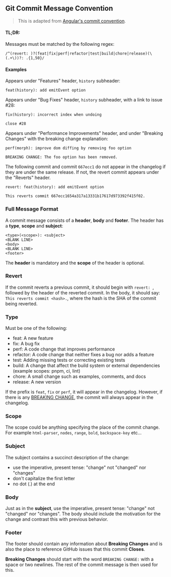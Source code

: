 ## Git Commit Message Convention

> This is adapted from [Angular's commit convention](https://github.com/conventional-changelog/conventional-changelog/tree/master/packages/conventional-changelog-angular).

#### TL;DR:

Messages must be matched by the following regex:

```regexp
/^(revert: )?(feat|fix|perf|refactor|test|build|chore|release)(\(.+\))?: .{1,50}/
```

#### Examples

Appears under "Features" header, `history` subheader:

```
feat(history): add emitEvent option
```

Appears under "Bug Fixes" header, `history` subheader, with a link to issue #28:

```
fix(history): incorrect index when undoing

close #28
```

Appears under "Performance Improvements" header, and under "Breaking Changes" with the breaking change explanation:

```
perf(morph): improve dom diffing by removing foo option

BREAKING CHANGE: The foo option has been removed.
```

The following commit and commit `667ecc1` do not appear in the changelog if they are under the same release. If not, the revert commit appears under the "Reverts" header.

```
revert: feat(history): add emitEvent option

This reverts commit 667ecc1654a317a13331b17617d973392f415f02.
```

### Full Message Format

A commit message consists of a **header**, **body** and **footer**. The header has a **type**, **scope** and **subject**:

```
<type>(<scope>): <subject>
<BLANK LINE>
<body>
<BLANK LINE>
<footer>
```

The **header** is mandatory and the **scope** of the header is optional.

### Revert

If the commit reverts a previous commit, it should begin with `revert: `, followed by the header of the reverted commit. In the body, it should say: `This reverts commit <hash>.`, where the hash is the SHA of the commit being reverted.

### Type

Must be one of the following:

* feat: A new feature
* fix: A bug fix
* perf: A code change that improves performance
* refactor: A code change that neither fixes a bug nor adds a feature
* test: Adding missing tests or correcting existing tests
* build: A change that affect the build system or external dependencies (example scopes: pnpm, ci, lint)
* chore: A small change such as examples, comments, and docs
* release: A new version

If the prefix is `feat`, `fix` or `perf`, it will appear in the changelog. However, if there is any [BREAKING CHANGE](#footer), the commit will always appear in the changelog.

### Scope

The scope could be anything specifying the place of the commit change. For example `html-parser`, `nodes`, `range`, `bold`, `backspace-key` etc...

### Subject

The subject contains a succinct description of the change:

- use the imperative, present tense: "change" not "changed" nor "changes"
- don't capitalize the first letter
- no dot (.) at the end

### Body

Just as in the **subject**, use the imperative, present tense: "change" not "changed" nor "changes".
The body should include the motivation for the change and contrast this with previous behavior.

### Footer

The footer should contain any information about **Breaking Changes** and is also the place to
reference GitHub issues that this commit **Closes**.

**Breaking Changes** should start with the word `BREAKING CHANGE:` with a space or two newlines. The rest of the commit message is then used for this.
